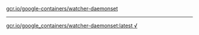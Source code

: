 [gcr.io/google-containers/watcher-daemonset](https://hub.docker.com/r/sqeven/watcher-daemonset/tags/) 

----
[gcr.io/google_containers/watcher-daemonset:latest √](https://hub.docker.com/r/sqeven/watcher-daemonset/tags/)

